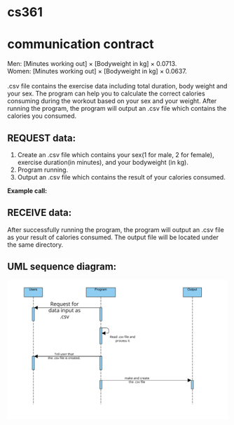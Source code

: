 # cs361

# communication contract
Men: [Minutes working out] × [Bodyweight in kg] × 0.0713. <br>
Women: [Minutes working out] × [Bodyweight in kg] × 0.0637.<br> <br>
.csv file contains the exercise data including total duration, body weight and your sex. The program can help you to calculate the correct calories consuming during the workout based on your sex and your weight. After running the program, the program will output an .csv file which contains the calories you consumed.


## REQUEST data:
1. Create an .csv file which contains your sex(1 for male, 2 for female), exercise duration(in minutes), and your bodyweight (in kg).
2. Program running.
3. Output an .csv file which contains the result of your calories consumed. 

**Example call:** 

## RECEIVE data:
After successfully running the program, the program will output an .csv file as your result of calories consumed. The output file will be located under the same directory.
## UML sequence diagram:
![ezcv logo](https://github.com/yangcan1/cs361/blob/main/UML%20image.png)

